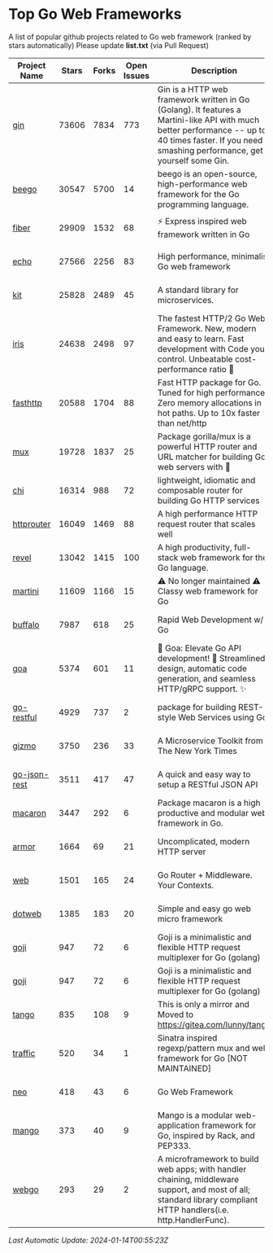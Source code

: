 # Top Go Web Frameworks
A list of popular github projects related to Go web framework (ranked by stars automatically)
Please update **list.txt** (via Pull Request)

| Project Name | Stars | Forks | Open Issues | Description | Last Commit |
| ------------ | ----- | ----- | ----------- | ----------- | ----------- |
| [gin](https://github.com/gin-gonic/gin) | 73606 | 7834 | 773 | Gin is a HTTP web framework written in Go (Golang). It features a Martini-like API with much better performance -- up to 40 times faster. If you need smashing performance, get yourself some Gin. | 2023-12-13 02:28:51 |
| [beego](https://github.com/beego/beego) | 30547 | 5700 | 14 | beego is an open-source, high-performance web framework for the Go programming language. | 2024-01-07 09:39:19 |
| [fiber](https://github.com/gofiber/fiber) | 29909 | 1532 | 68 | ⚡️ Express inspired web framework written in Go | 2024-01-13 15:26:07 |
| [echo](https://github.com/labstack/echo) | 27566 | 2256 | 83 | High performance, minimalist Go web framework | 2023-12-20 13:32:51 |
| [kit](https://github.com/go-kit/kit) | 25828 | 2489 | 45 | A standard library for microservices. | 2023-12-22 23:16:59 |
| [iris](https://github.com/kataras/iris) | 24638 | 2498 | 97 | The fastest HTTP/2 Go Web Framework. New, modern and easy to learn. Fast development with Code you control. Unbeatable cost-performance ratio :rocket: | 2024-01-13 10:56:59 |
| [fasthttp](https://github.com/valyala/fasthttp) | 20588 | 1704 | 88 | Fast HTTP package for Go. Tuned for high performance. Zero memory allocations in hot paths. Up to 10x faster than net/http | 2024-01-09 12:01:31 |
| [mux](https://github.com/gorilla/mux) | 19728 | 1837 | 25 | Package gorilla/mux is a powerful HTTP router and URL matcher for building Go web servers with 🦍 | 2023-12-07 04:58:53 |
| [chi](https://github.com/go-chi/chi) | 16314 | 988 | 72 | lightweight, idiomatic and composable router for building Go HTTP services | 2024-01-10 14:13:35 |
| [httprouter](https://github.com/julienschmidt/httprouter) | 16049 | 1469 | 88 | A high performance HTTP request router that scales well | 2022-06-03 15:51:59 |
| [revel](https://github.com/revel/revel) | 13042 | 1415 | 100 | A high productivity, full-stack web framework for the Go language. | 2022-04-12 20:53:30 |
| [martini](https://github.com/go-martini/martini) | 11609 | 1166 | 15 | ⚠️ No longer maintained ⚠️  Classy web framework for Go | 2017-01-21 21:58:54 |
| [buffalo](https://github.com/gobuffalo/buffalo) | 7987 | 618 | 25 | Rapid Web Development w/ Go | 2023-01-26 15:34:17 |
| [goa](https://github.com/goadesign/goa) | 5374 | 601 | 11 | 🌟 Goa: Elevate Go API development! 🚀 Streamlined design, automatic code generation, and seamless HTTP/gRPC support. ✨ | 2024-01-12 20:00:51 |
| [go-restful](https://github.com/emicklei/go-restful) | 4929 | 737 | 2 | package for building REST-style Web Services using Go | 2024-01-09 20:25:00 |
| [gizmo](https://github.com/nytimes/gizmo) | 3750 | 236 | 33 | A Microservice Toolkit from The New York Times | 2021-04-30 15:27:05 |
| [go-json-rest](https://github.com/ant0ine/go-json-rest) | 3511 | 417 | 47 | A quick and easy way to setup a RESTful JSON API | 2017-09-13 04:12:08 |
| [macaron](https://github.com/go-macaron/macaron) | 3447 | 292 | 6 | Package macaron is a high productive and modular web framework in Go. | 2023-12-25 03:59:28 |
| [armor](https://github.com/labstack/armor) | 1664 | 69 | 21 | Uncomplicated, modern HTTP server | 2019-08-03 18:10:09 |
| [web](https://github.com/gocraft/web) | 1501 | 165 | 24 | Go Router + Middleware. Your Contexts. | 2019-02-07 15:06:52 |
| [dotweb](https://github.com/devfeel/dotweb) | 1385 | 183 | 20 | Simple and easy go web micro framework | 2023-12-13 02:13:17 |
| [goji](https://github.com/goji/goji) | 947 | 72 | 6 | Goji is a minimalistic and flexible HTTP request multiplexer for Go (golang) | 2019-01-26 23:58:29 |
| [goji](https://github.com/goji/goji) | 947 | 72 | 6 | Goji is a minimalistic and flexible HTTP request multiplexer for Go (golang) | 2019-01-26 23:58:29 |
| [tango](https://github.com/lunny/tango) | 835 | 108 | 9 | This is only a mirror and Moved to https://gitea.com/lunny/tango | 2019-05-17 03:31:10 |
| [traffic](https://github.com/gravityblast/traffic) | 520 | 34 | 1 | Sinatra inspired regexp/pattern mux and web framework for Go [NOT MAINTAINED] | 2015-11-26 21:31:07 |
| [neo](https://github.com/ivpusic/neo) | 418 | 43 | 6 | Go Web Framework | 2017-08-14 23:54:31 |
| [mango](https://github.com/paulbellamy/mango) | 373 | 40 | 9 | Mango is a modular web-application framework for Go, inspired by Rack, and PEP333. | 2017-10-17 08:18:43 |
| [webgo](https://github.com/bnkamalesh/webgo) | 293 | 29 | 2 | A microframework to build web apps; with handler chaining, middleware support, and most of all; standard library compliant HTTP handlers(i.e. http.HandlerFunc). | 2023-03-08 16:03:21 |

*Last Automatic Update: 2024-01-14T00:55:23Z*